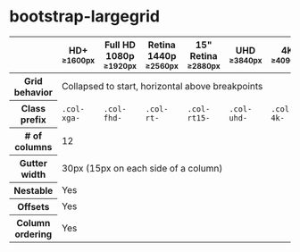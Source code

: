 # bootstrap-largegrid
<table class="table table-bordered table-striped">
            <thead>
              <tr>
                <th></th>
                <th>
                  HD+
                  <small>≥1600px</small>
                </th>
                <th>
                  Full HD 1080p
                  <small>≥1920px</small>
                </th>
                <th>
                  Retina 1440p
                  <small>≥2560px</small>
                </th>
                <th>
                  15" Retina
                  <small>≥2880px</small>
                </th>
                <th>
                  UHD
                  <small>≥3840px</small>
                </th>
                <th>
                  4K
                  <small>≥4096px</small>
                </th>
                <th>
                  8K
                  <small>≥8192px</small>
                </th>
              </tr>
            </thead>
            <tbody>
              <tr>
                <th>Grid behavior</th>
                <td colspan="7">Collapsed to start, horizontal above breakpoints</td>
              </tr>
<!--
              <tr>
                <th>Max container width</th>
                <td></td>
                <td></td>
                <td></td>
                <td></td>
                <td></td>
                <td></td>
              </tr>
-->
              <tr>
                <th>Class prefix</th>
                <td><code>.col-xga-</code></td>
                <td><code>.col-fhd-</code></td>
                <td><code>.col-rt-</code></td>
                <td><code>.col-rt15-</code></td>
                <td><code>.col-uhd-</code></td>
                <td><code>.col-4k-</code></td>
                <td><code>.col-8k-</code></td>
              </tr>
              <tr>
                <th># of columns</th>
                <td colspan="7">12</td>
              </tr>
<!--
              <tr>
                <th>Max column width</th>
                <td></td>
                <td></td>
                <td></td>
                <td></td>
                <td></td>
                <td></td>
              </tr>
-->
              <tr>
                <th>Gutter width</th>
                <td colspan="7">30px (15px on each side of a column)</td>
              </tr>
              <tr>
                <th>Nestable</th>
                <td colspan="7">Yes</td>
              </tr>
              <tr>
                <th>Offsets</th>
                <td colspan="7">Yes</td>
              </tr>
              <tr>
                <th>Column ordering</th>
                <td colspan="7">Yes</td>
              </tr>
            </tbody>
          </table>
